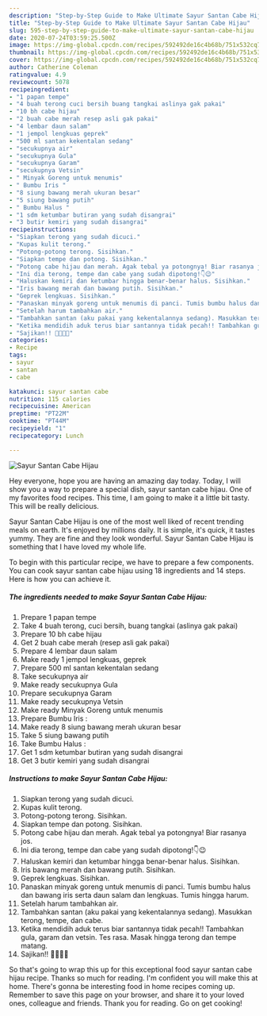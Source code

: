 ```yaml
---
description: "Step-by-Step Guide to Make Ultimate Sayur Santan Cabe Hijau"
title: "Step-by-Step Guide to Make Ultimate Sayur Santan Cabe Hijau"
slug: 595-step-by-step-guide-to-make-ultimate-sayur-santan-cabe-hijau
date: 2020-07-24T03:59:25.500Z
image: https://img-global.cpcdn.com/recipes/592492de16c4b68b/751x532cq70/sayur-santan-cabe-hijau-foto-resep-utama.jpg
thumbnail: https://img-global.cpcdn.com/recipes/592492de16c4b68b/751x532cq70/sayur-santan-cabe-hijau-foto-resep-utama.jpg
cover: https://img-global.cpcdn.com/recipes/592492de16c4b68b/751x532cq70/sayur-santan-cabe-hijau-foto-resep-utama.jpg
author: Catherine Coleman
ratingvalue: 4.9
reviewcount: 5078
recipeingredient:
- "1 papan tempe"
- "4 buah terong cuci bersih buang tangkai aslinya gak pakai"
- "10 bh cabe hijau"
- "2 buah cabe merah resep asli gak pakai"
- "4 lembar daun salam"
- "1 jempol lengkuas geprek"
- "500 ml santan kekentalan sedang"
- "secukupnya air"
- "secukupnya Gula"
- "secukupnya Garam"
- "secukupnya Vetsin"
- " Minyak Goreng untuk menumis"
- " Bumbu Iris "
- "8 siung bawang merah ukuran besar"
- "5 siung bawang putih"
- " Bumbu Halus "
- "1 sdm ketumbar butiran yang sudah disangrai"
- "3 butir kemiri yang sudah disangrai"
recipeinstructions:
- "Siapkan terong yang sudah dicuci."
- "Kupas kulit terong."
- "Potong-potong terong. Sisihkan."
- "Siapkan tempe dan potong. Sisihkan."
- "Potong cabe hijau dan merah. Agak tebal ya potongnya! Biar rasanya jos."
- "Ini dia terong, tempe dan cabe yang sudah dipotong!👇😉"
- "Haluskan kemiri dan ketumbar hingga benar-benar halus. Sisihkan."
- "Iris bawang merah dan bawang putih. Sisihkan."
- "Geprek lengkuas. Sisihkan."
- "Panaskan minyak goreng untuk menumis di panci. Tumis bumbu halus dan bawang iris serta daun salam dan lengkuas. Tumis hingga harum."
- "Setelah harum tambahkan air."
- "Tambahkan santan (aku pakai yang kekentalannya sedang). Masukkan terong, tempe, dan cabe."
- "Ketika mendidih aduk terus biar santannya tidak pecah!! Tambahkan gula, garam dan vetsin. Tes rasa. Masak hingga terong dan tempe matang."
- "Sajikan!! 💖💕💖💕"
categories:
- Recipe
tags:
- sayur
- santan
- cabe

katakunci: sayur santan cabe 
nutrition: 115 calories
recipecuisine: American
preptime: "PT22M"
cooktime: "PT44M"
recipeyield: "1"
recipecategory: Lunch

---
```



![Sayur Santan Cabe Hijau](https://img-global.cpcdn.com/recipes/592492de16c4b68b/751x532cq70/sayur-santan-cabe-hijau-foto-resep-utama.jpg)

Hey everyone, hope you are having an amazing day today. Today, I will show you a way to prepare a special dish, sayur santan cabe hijau. One of my favorites food recipes. This time, I am going to make it a little bit tasty. This will be really delicious.



Sayur Santan Cabe Hijau is one of the most well liked of recent trending meals on earth. It's enjoyed by millions daily. It is simple, it's quick, it tastes yummy. They are fine and they look wonderful. Sayur Santan Cabe Hijau is something that I have loved my whole life.


To begin with this particular recipe, we have to prepare a few components. You can cook sayur santan cabe hijau using 18 ingredients and 14 steps. Here is how you can achieve it.

<!--inarticleads1-->

##### The ingredients needed to make Sayur Santan Cabe Hijau:

1. Prepare 1 papan tempe
1. Take 4 buah terong, cuci bersih, buang tangkai (aslinya gak pakai)
1. Prepare 10 bh cabe hijau
1. Get 2 buah cabe merah (resep asli gak pakai)
1. Prepare 4 lembar daun salam
1. Make ready 1 jempol lengkuas, geprek
1. Prepare 500 ml santan kekentalan sedang
1. Take secukupnya air
1. Make ready secukupnya Gula
1. Prepare secukupnya Garam
1. Make ready secukupnya Vetsin
1. Make ready  Minyak Goreng untuk menumis
1. Prepare  Bumbu Iris :
1. Make ready 8 siung bawang merah ukuran besar
1. Take 5 siung bawang putih
1. Take  Bumbu Halus :
1. Get 1 sdm ketumbar butiran yang sudah disangrai
1. Get 3 butir kemiri yang sudah disangrai




<!--inarticleads2-->

##### Instructions to make Sayur Santan Cabe Hijau:

1. Siapkan terong yang sudah dicuci.
1. Kupas kulit terong.
1. Potong-potong terong. Sisihkan.
1. Siapkan tempe dan potong. Sisihkan.
1. Potong cabe hijau dan merah. Agak tebal ya potongnya! Biar rasanya jos.
1. Ini dia terong, tempe dan cabe yang sudah dipotong!👇😉
1. Haluskan kemiri dan ketumbar hingga benar-benar halus. Sisihkan.
1. Iris bawang merah dan bawang putih. Sisihkan.
1. Geprek lengkuas. Sisihkan.
1. Panaskan minyak goreng untuk menumis di panci. Tumis bumbu halus dan bawang iris serta daun salam dan lengkuas. Tumis hingga harum.
1. Setelah harum tambahkan air.
1. Tambahkan santan (aku pakai yang kekentalannya sedang). Masukkan terong, tempe, dan cabe.
1. Ketika mendidih aduk terus biar santannya tidak pecah!! Tambahkan gula, garam dan vetsin. Tes rasa. Masak hingga terong dan tempe matang.
1. Sajikan!! 💖💕💖💕




So that's going to wrap this up for this exceptional food sayur santan cabe hijau recipe. Thanks so much for reading. I'm confident you will make this at home. There's gonna be interesting food in home recipes coming up. Remember to save this page on your browser, and share it to your loved ones, colleague and friends. Thank you for reading. Go on get cooking!
